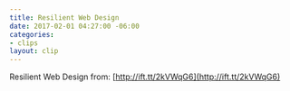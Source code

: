 ```yaml
---
title: Resilient Web Design
date: 2017-02-01 04:27:00 -06:00
categories:
- clips
layout: clip
---
```


Resilient Web Design
from: [http://ift.tt/2kVWqG6](http://ift.tt/2kVWqG6)
